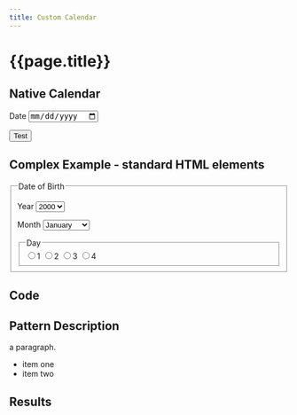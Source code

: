 ```yaml
---
title: Custom Calendar 
---
```


# {{page.title}}
<form method="get" action="" class="test">
  <h2>Native Calendar</h2>
  <p>
    <label for="dateType">Date</label>
    <input type="date" id="dateType" name="dateType" value="">
  </p>
  <button type="submit">Test</button>
</form>

<h2>Complex Example - standard HTML elements</h2>
<fieldset class="calendar-standard">
  <legend>Date of Birth</legend>
  <p>
    <label for="year">Year</label>
    <select class="" name="year">
      <option value="2000">2000</option>
      <option value="2001">2001</option>
    </select>
  </p>
  <p>
    <label for="month">Month</label>
    <select class="" name="month">
      <option value="01">January</option>
      <option value="02">February</option>
      <option value="...">...</option>
      <option value="12">December</option>
    </select>
  </p>

<fieldset>
    <legend>Day</legend>
    <label><input type="radio" name="day" value="01">1</label>
    <label><input type="radio" name="day" value="01">2</label>
    <label><input type="radio" name="day" value="01">3</label>
    <label><input type="radio" name="day" value="01">4</label>
  </fieldset>
</fieldset>

## Code


## Pattern Description
a paragraph.
  
  * item one
  * item two


## Results
